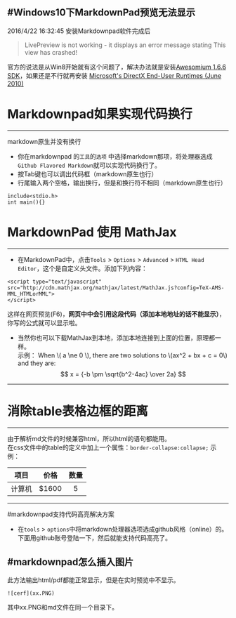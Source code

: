 #Windows10下MarkdownPad预览无法显示
----
2016/4/22 16:32:45 
安装Markdownpad软件完成后
>LivePreview is not working - it displays an error message stating This view has crashed!   

官方的说法是从Win8开始就有这个问题了，解决办法就是安装[Awesomium 1.6.6 SDK](http://markdownpad.com/download/awesomium_v1.6.6_sdk_win.exe)，如果还是不行就再安装 [Microsoft's DirectX End-User Runtimes (June 2010)](http://www.microsoft.com/en-us/download/details.aspx%3Fid%3D8109)

# Markdownpad如果实现代码换行
----------
markdown原生并没有换行
- 你在markdownpad 的`工具`的`选项` 中选择markdown那项，将处理器选成`Github Flavored Markdown`就可以实现代码换行了。
- 按Tab键也可以调出代码框（markdown原生也行）
- 行尾输入两个空格，输出换行，但是和换行符不相同（markdown原生也行）
```
include<stdio.h>
int main(){}
```

# MarkdownPad 使用 MathJax 
----------
- 在MarkdownPad中，点击`Tools` > `Options` > `Advanced` > `HTML Head Editor`，这个是自定义头文件。添加下列内容：
```
<script type="text/javascript" src="http://cdn.mathjax.org/mathjax/latest/MathJax.js?config=TeX-AMS-MML_HTMLorMML">
</script>
```
这样在网页预览(F6)，**网页中<head>中会引用这段代码（添加本地地址的话不能显示）**，你写的公式就可以显示啦。
- 当然你也可以下载MathJax到本地，添加本地连接到上面的位置，原理都一样。   
示例：
When \\( a \ne 0 \\), there are two solutions to \\(ax^2 + bx + c = 0\\) and they are:
$$ x = {-b \pm \sqrt{b^2-4ac} \over 2a} $$
----------
# 消除table表格边框的距离
----------
由于解析md文件的时候兼容html，所以html的语句都能用。  
在css文件中的table的定义中加上一个属性：`border-collapse:collapse;`
示例：

| 项目        | 价格   |  数量  |
| ----   | :---:  | :---:  |
| 计算机     | \$1600 |   5     |

---
#markdownpad支持代码高亮解决方案
- 在`tools` > `options`中将markdown处理器选项选成github风格（online）的。下面用github账号登陆一下，然后就能支持代码高亮了。


#markdownpad怎么插入图片
-----
此方法输出html/pdf都能正常显示，但是在实时预览中不显示。
```
![cerf](xx.PNG)
```
其中xx.PNG和md文件在同一个目录下。